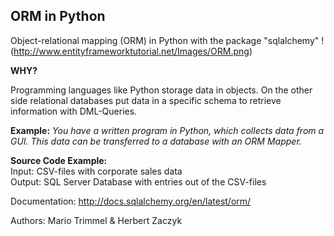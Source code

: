## ORM in Python

Object-relational mapping (ORM) in Python with the package "sqlalchemy"
!(http://www.entityframeworktutorial.net/Images/ORM.png)

**WHY?**

Programming languages like Python storage data in objects. On the other side relational databases put data in a specific schema to retrieve information with DML-Queries.

**Example:** *You have a written program in Python, which collects data from a GUI. This data can be transferred to a database with an ORM Mapper.*

**Source Code Example:**  
Input: CSV-files with corporate sales data  
Output: SQL Server Database with entries out of the CSV-files  

Documentation:
http://docs.sqlalchemy.org/en/latest/orm/

Authors: Mario Trimmel & Herbert Zaczyk
